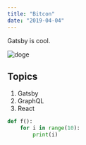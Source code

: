 ```yaml
---
title: "Bitcon"
date: "2019-04-04"
---
```


Gatsby is cool.

![doge](./doge.jpeg)

## Topics

1. Gatsby
2. GraphQL
3. React

```python
def f():
    for i in range(10):
        print(i)
```
